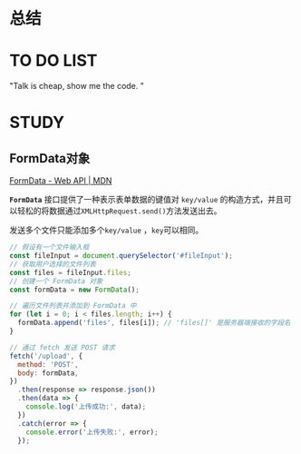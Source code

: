# 总结







# TO DO LIST
"Talk is cheap, show me the code. "




# STUDY


## FormData对象
[FormData - Web API | MDN](https://developer.mozilla.org/zh-CN/docs/Web/API/FormData)

**`FormData`** 接口提供了一种表示表单数据的键值对 `key/value` 的构造方式，并且可以轻松的将数据通过`XMLHttpRequest.send()`方法发送出去。

发送多个文件只能添加多个`key/value` ，`key`可以相同。
```js
// 假设有一个文件输入框
const fileInput = document.querySelector('#fileInput');
// 获取用户选择的文件列表
const files = fileInput.files;
// 创建一个 FormData 对象
const formData = new FormData();

// 遍历文件列表并添加到 FormData 中
for (let i = 0; i < files.length; i++) {
  formData.append('files', files[i]); // 'files[]' 是服务器端接收的字段名
}

// 通过 fetch 发送 POST 请求
fetch('/upload', {
  method: 'POST',
  body: formData,
})
  .then(response => response.json())
  .then(data => {
    console.log('上传成功:', data);
  })
  .catch(error => {
    console.error('上传失败:', error);
  });
```
